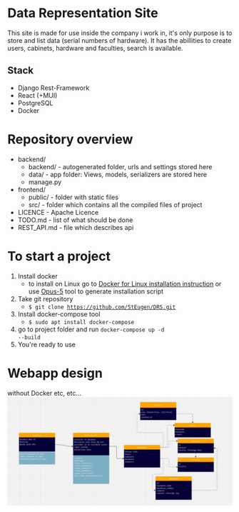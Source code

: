 # Data Representation Site

This site is made for use inside the company i work in, it's only purpose is to store and list data (serial numbers of hardware). It has the abillities to create users, cabinets, hardware and faculties, search is available.  

## Stack
- Django Rest-Framework
- React (+MUI)
- PostgreSQL
- Docker

# Repository overview
- backend/ 
	- backend/ - autogenerated folder, urls and settings stored here
	- data/ - app folder: Views, models, serializers are stored here
	- manage.py
- frontend/
	- public/ - folder with static files
	- src/ - folder which contains all the compiled files of project
- LICENCE - Apache Licence
- TODO.md - list of what should be done 
- REST_API.md - file which describes api


# To start a project
1. Install docker
	- to install on Linux go to <a href='https://docs.docker.com/desktop/install/linux-install/'>Docker for Linux installation instruction</a> or use <a href='https://opus-5.onrender.com'>Opus-5</a> tool to generate installation script
2. Take git repository
	- <code>$ git clone https://github.com/StEugen/DRS.git </code>
3. Install docker-compose tool
	- <code>$ sudo apt install docker-compose</code>
4. go to project folder and run <code>docker-compose up -d --build</code>
5. You're ready to use

# Webapp design
without Docker etc, etc...
<img src='./img/Design.jpg' />
